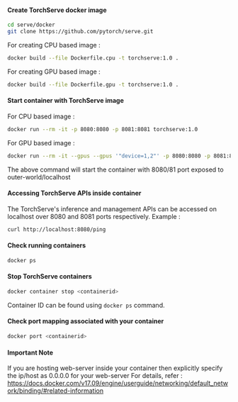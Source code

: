 #### Create TorchServe docker image

```bash
cd serve/docker
git clone https://github.com/pytorch/serve.git
```

For creating CPU based image :
```bash
docker build --file Dockerfile.cpu -t torchserve:1.0 .
```

For creating GPU based image :
```bash
docker build --file Dockerfile.gpu -t torchserve:1.0 .
```

#### Start container with TorchServe image

For CPU based image :

```bash
docker run --rm -it -p 8080:8080 -p 8081:8081 torchserve:1.0
```
For GPU based image :

```bash
docker run --rm -it --gpus --gpus '"device=1,2"' -p 8080:8080 -p 8081:8081 torchserve:1.0
```

The above command will start the container with 8080/81 port exposed to outer-world/localhost

#### Accessing TorchServe APIs inside container

The TorchServe's inference and management APIs can be accessed on localhost over 8080 and 8081 ports respectively. Example :

```bash
curl http://localhost:8080/ping
```

#### Check running containers

```bash
docker ps
```

#### Stop TorchServe containers

```bash
docker container stop <containerid>
```

Container ID can be found using `docker ps` command.

#### Check port mapping associated with your container

```bash
docker port <containerid>
```

#### Important Note

If you are hosting web-server inside your container then explicitly specify the ip/host as 0.0.0.0 for your web-server
For details, refer : https://docs.docker.com/v17.09/engine/userguide/networking/default_network/binding/#related-information
